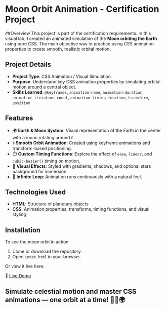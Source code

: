 # Moon Orbit Animation - Certification Project

 ##Overview
This project is part of the certification requirements. In this visual lab, I created an animated simulation of the **Moon orbiting the Earth** using pure CSS. The main objective was to practice using CSS animation properties to create smooth, realistic orbital motion.

## Project Details

- **Project Type**: CSS Animation / Visual Simulation
- **Purpose**: Understand key CSS animation properties by simulating orbital motion around a central object.
- **Skills Learned**: `@keyframes`, `animation-name`, `animation-duration`, `animation-iteration-count`, `animation-timing-function`, `transform`, `position`

## Features

- 🌍 **Earth & Moon System**: Visual representation of the Earth in the center with a moon rotating around it.
- 🌀 **Smooth Orbit Animation**: Created using keyframe animations and transform-based positioning.
- ⏱️ **Custom Timing Functions**: Explore the effect of `ease`, `linear`, and `cubic-bezier()` timing on motion.
- 🌌 **Visual Effects**: Styled with gradients, shadows, and optional stars background for immersion.
- 🔁 **Infinite Loop**: Animation runs continuously with a natural feel.

## Technologies Used

- **HTML**: Structure of planetary objects
- **CSS**: Animation properties, transforms, timing functions, and visual styling

## Installation

To see the moon orbit in action:

1. Clone or download the repository.
2. Open `index.html` in your browser.

Or view it live here:

🔗 [Live Demo](https://github.com/AbdallahBenj/Moon-orbit/)

## Simulate celestial motion and master CSS animations — one orbit at a time! 🌙✨🌍
